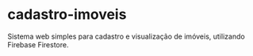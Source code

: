 # cadastro-imoveis
Sistema web simples para cadastro e visualização de imóveis, utilizando Firebase Firestore.
